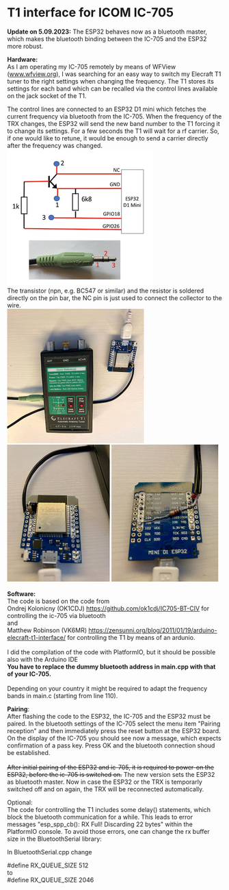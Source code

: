 # T1 interface for ICOM IC-705

<b>Update on 5.09.2023:</b> The ESP32 behaves now as a bluetooth master, which makes the bluetooth binding between the IC-705 and the ESP32 more robust.<br>

<b>Hardware:</b><br>
As I am operating my IC-705 remotely by means of WFView (www.wfview.org), I was searching for an easy way to switch my Elecraft T1 tuner to the right settings when changing the frequency. The T1 stores its settings for each band which can be recalled via the control lines available on the jack socket of the T1.<br>

The control lines are connected to an ESP32 D1 mini which fetches the current frequency via bluetooth from the IC-705. When the frequency of the TRX changes, the ESP32 will send the new band number to the T1 forcing it to change its settings. For a few seconds the T1 will wait for a rf carrier. So, if one would like to retune, it would be enough to send a carrier directly after the frequency was changed.
<br>
![Screenshot](pic4.png)<br>
The transistor (npn, e.g. BC547 or similar) and the resistor is soldered directly on the pin bar, the NC pin is just used to connect the collector to the wire.<br>
![Screenshot](pic1.png)
![Screenshot](pic2.png)
![Screenshot](pic3.png)
<br><br>
<b>Software:</b><br>
The code is based on the code from<br>
 Ondrej Kolonicny (OK1CDJ) https://github.com/ok1cdj/IC705-BT-CIV 
 for controlling the ic-705 via bluetooth<br>
 and<br>
 Matthew Robinson (VK6MR) https://zensunni.org/blog/2011/01/19/arduino-elecraft-t1-interface/ 
 for controlling the T1 by means of an ardunio.<br><br>
I did the compilation of the code with PlatformIO, but it should be possible also with the Arduino IDE
 <br><b>
You have to replace the dummy bluetooth address in main.cpp with that of your IC-705.</b>
<br><br>
Depending on your country it might be required to adapt the frequency bands in main.c (starting from line 110).<br>

<b>Pairing</b>:<br>
After flashing the code to the ESP32, the IC-705 and the ESP32 must be paired. In the bluetooth settings of the IC-705 select the menu item  "Pairing reception" and then immediately press the reset button at the ESP32 board. On the display of the IC-705 you should see now a message, which expects confirmation of a pass key. Press OK and the bluetooth connection shoud be established.
<br><br>
<s>After initial pairing of the ESP32 and ic-705, it is required to power-on the ESP32, before the ic-705 is switched on.</s>
The new version sets the ESP32 as bluetooth master. Now in case the ESP32 or the TRX is temporarly switched off and on again, the TRX will be reconnected automatically.<br>

Optional:<br>
The code for controlling the T1 includes some delay() statements, which block the bluetooth communication for a while. This leads to error messages "esp_spp_cb(): RX Full! Discarding 22 bytes" within the PlatformIO console. To avoid those errors, one can change the rx buffer size in the BluetoothSerial library:

In BluetoothSerial.cpp change

#define RX_QUEUE_SIZE 512<br>
to<br>
#define RX_QUEUE_SIZE 2046
